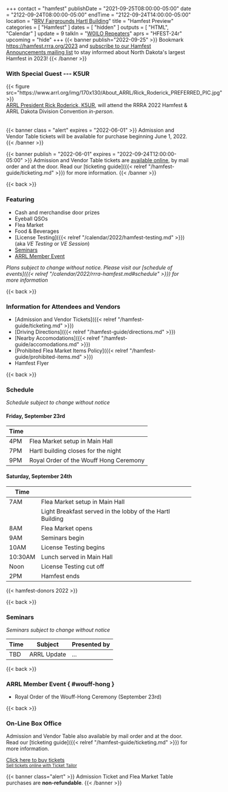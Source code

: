 +++
contact = "hamfest"
publishDate = "2021-09-25T08:00:00-05:00"
date = "2122-09-24T08:00:00-05:00"
endTime	 = "2122-09-24T14:00:00-05:00"
location = "[RRV Fairgrounds Hartl Building](/places/rrv-fairgrounds-hartl-building)"
title = "Hamfest Preview"
categories = [ "Hamfest" ]
dates = [ "hidden" ]
outputs = [ "HTML", "Calendar" ]
update = 9
talkIn = "[W0ILO Repeaters](/radios/)"
aprs = "HFEST-24r"
upcoming = "hide"
+++
{{< banner publish="2022-09-25" >}}
Bookmark https://hamfest.rrra.org/2023 and
[subscribe to our Hamfest Announcements mailing list](https://lists.rrra.org/mailman/listinfo/hamfest-announce)
to stay informed about North Dakota's largest Hamfest in 2023!
{{< /banner >}}

### With Special Guest --- K5UR

<div style="float:left;padding-right:1.4em;">
{{< figure src="https://www.arrl.org/img/170x130/About_ARRL/Rick_Roderick_PREFERRED_PIC.jpg" >}}
</div>

<p style="clear;both;"></p>

[ARRL President Rick Roderick, K5UR](https://www.arrl.org/president),
will attend the RRRA 2022 Hamfest & ARRL Dakota Division Convention
*in-person*.

<p style="clear:both;padding-top:6px;"></p>

{{< banner class = "alert" expires = "2022-06-01" >}}
Admission and Vendor Table tickets will be available for purchase beginning June 1, 2022.
{{< /banner >}}

{{< banner publish = "2022-06-01" expires = "2022-09-24T12:00:00-05:00" >}}
Admission and Vendor Table tickets are [available online](#on-line-box-office),
by mail order and at the door. Read our
[ticketing guide]({{< relref "/hamfest-guide/ticketing.md" >}})
for more information.
{{< /banner >}}

{{< back >}}
### Featuring

* Cash and merchandise door prizes
* Eyeball QSOs
* Flea Market
* Food & Beverages
* [License Testing]({{< relref "/calendar/2022/hamfest-testing.md" >}}) (aka *VE Testing* or *VE Session*)
* [Seminars](#seminars)
* [ARRL Member Event](#wouff-hong)

*Plans subject to change without notice. Please visit our [schedule of events]({{< relref "/calendar/2022/rrra-hamfest.md#schedule" >}}) for more information*

{{< back >}}
### Information for Attendees and Vendors
* [Admission and Vendor Tickets]({{< relref "/hamfest-guide/ticketing.md" >}})
* [Driving Directions]({{< relref "/hamfest-guide/directions.md" >}})
* [Nearby Accomodations]({{< relref "/hamfest-guide/accomodations.md" >}})
* [Prohibited Flea Market Items Policy]({{< relref "/hamfest-guide/prohibited-items.md" >}})
* Hamfest Flyer 

{{< back >}}
### Schedule
*Schedule subject to change without notice*

#### Friday, September 23rd

Time |      |
-----|------|
4PM | Flea Market setup in Main Hall
7PM | Hartl building closes for the night
9PM | Royal Order of the Wouff Hong Ceremony

#### Saturday, September 24th

Time |      |
-----|------|
7AM | Flea Market setup in Main Hall
&nbsp; | Light Breakfast served in the lobby of the Hartl Building
8AM | Flea Market opens
9AM | Seminars begin
10AM | License Testing begins
10:30AM | Lunch served in Main Hall
Noon | License Testing cut off
2PM | Hamfest ends

{{< hamfest-donors 2022 >}}

{{< back >}}
### Seminars

*Seminars subject to change without notice*

Time | Subject | Presented by
-----|---------|-------------
TBD  | ARRL Update | ...

{{< back >}}
### ARRL Member Event { #wouff-hong }
* Royal Order of the Wouff-Hong Ceremony (September 23rd)

{{< back >}}
### On-Line Box Office

Admission and Vendor Table also available
by mail order and at the door. Read our
[ticketing guide]({{< relref "/hamfest-guide/ticketing.md" >}})
for more information.

<!-- Ticket Tailor Widget. Paste this into your website where you want the
widget to appear. Do not change the code or the widget may not work properly.
-->
<div class="tt-widget"><div class="tt-widget-fallback"><p><a
href="https://www.tickettailor.com/all-tickets/redriverradioamateurs/?ref=website_widget"
target="_blank">Click here to buy tickets</a><br /><small><a
href="https://www.tickettailor.com?rf=wdg_99768"
class="tt-widget-powered">Sell tickets online with Ticket
Tailor</a></small></p></div><script
src="https://cdn.tickettailor.com/js/widgets/min/widget.js"
data-url="https://www.tickettailor.com/all-tickets/redriverradioamateurs/"
data-type="inline" data-inline-minimal="true" data-inline-show-logo="false"
data-inline-bg-fill="false" data-inline-inherit-ref-from-url-param=""
data-inline-ref="website_widget"></script></div>
<!-- End of Ticket Tailor Widget -->

{{< banner class="alert" >}}
Admission Ticket and Flea Market Table purchases are **non-refundable**.
{{< /banner >}}


